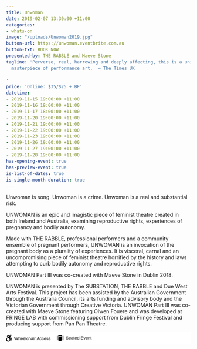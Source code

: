 ```yaml
---
title: Unwoman
date: 2019-02-07 13:30:00 +11:00
categories:
- whats-on
image: "/uploads/Unwoman2019.jpg"
button-url: https://unwoman.eventbrite.com.au
button-txt: BOOK NOW
presented-by: THE RABBLE and Maeve Stone
tagline: 'Perverse, real, harrowing and deeply affecting, this is a universal, unforgettable
  masterpiece of performance art.  – The Times UK

'
price: 'Online: $35/$25 + BF'
datetime:
- 2019-11-15 19:00:00 +11:00
- 2019-11-16 19:00:00 +11:00
- 2019-11-17 18:00:00 +11:00
- 2019-11-20 19:00:00 +11:00
- 2019-11-21 19:00:00 +11:00
- 2019-11-22 19:00:00 +11:00
- 2019-11-23 19:00:00 +11:00
- 2019-11-26 19:00:00 +11:00
- 2019-11-27 19:00:00 +11:00
- 2019-11-28 19:00:00 +11:00
has-opening-event: true
has-preview-event: true
is-list-of-dates: true
is-single-month-duration: true
---
```


Unwoman is song.
Unwoman is a crime.
Unwoman is a real and substantial risk.

UNWOMAN is an epic and imagistic piece of feminist theatre created in both Ireland and Australia, examining reproductive rights, experiences of pregnancy and bodily autonomy. 

Made with THE RABBLE, professional performers and a community ensemble of pregnant performers, UNWOMAN is an invocation of the pregnant body as a plurality of experiences. It is visceral, carnal and an uncompromising piece of feminist theatre horrified by the history and laws attempting to curb bodily autonomy and reproductive rights.

UNWOMAN Part III was co-created with Maeve Stone in Dublin 2018.

UNWOMAN is presented by The SUBSTATION, THE RABBLE and Due West Arts Festival. This project has been assisted by the Australian Government through the Australia Council, its arts funding and advisory body and the Victorian Government through Creative Victoria. UNWOMAN Part III was co-created with Maeve Stone featuring Olwen Fouere and was developed at FRINGE LAB with commissioning support from Dublin Fringe Festival and producing support from Pan Pan Theatre.

![Access Icons  everywhen.png](/uploads/Access%20Icons%20%20everywhen.png)